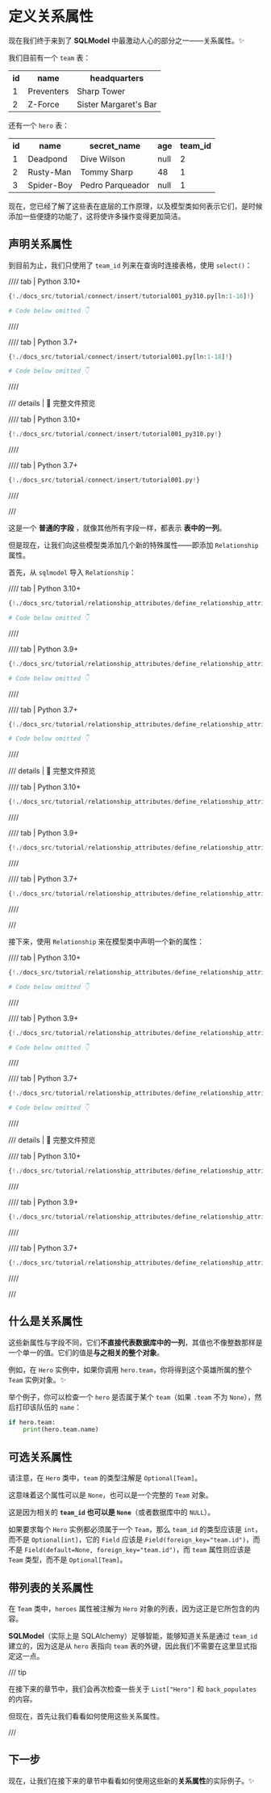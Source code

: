 # 定义关系属性

现在我们终于来到了 **SQLModel** 中最激动人心的部分之一——关系属性。✨

我们目前有一个 `team` 表：

<table>
<tr>
<th>id</th><th>name</th><th>headquarters</th>
</tr>
<tr>
<td>1</td><td>Preventers</td><td>Sharp Tower</td>
</tr>
<tr>
<td>2</td><td>Z-Force</td><td>Sister Margaret's Bar</td>
</tr>
</table>

还有一个 `hero` 表：

<table>
<tr>
<th>id</th><th>name</th><th>secret_name</th><th>age</th><th>team_id</th>
</tr>
<tr>
<td>1</td><td>Deadpond</td><td>Dive Wilson</td><td>null</td><td>2</td>
</tr>
<tr>
<td>2</td><td>Rusty-Man</td><td>Tommy Sharp</td><td>48</td><td>1</td>
</tr>
<tr>
<td>3</td><td>Spider-Boy</td><td>Pedro Parqueador</td><td>null</td><td>1</td>
</tr>
</table>

现在，您已经了解了这些表在底层的工作原理，以及模型类如何表示它们，是时候添加一些便捷的功能了，这将使许多操作变得更加简洁。

## 声明关系属性

到目前为止，我们只使用了 `team_id` 列来在查询时连接表格，使用 `select()`：

//// tab | Python 3.10+

```Python hl_lines="16"
{!./docs_src/tutorial/connect/insert/tutorial001_py310.py[ln:1-16]!}

# Code below omitted 👇
```

////

//// tab | Python 3.7+

```Python hl_lines="18"
{!./docs_src/tutorial/connect/insert/tutorial001.py[ln:1-18]!}

# Code below omitted 👇
```

////

/// details | 👀 完整文件预览

//// tab | Python 3.10+

```Python
{!./docs_src/tutorial/connect/insert/tutorial001_py310.py!}
```

////

//// tab | Python 3.7+

```Python
{!./docs_src/tutorial/connect/insert/tutorial001.py!}
```

////

///

这是一个 **普通的字段** ，就像其他所有字段一样，都表示 **表中的一列**。

但是现在，让我们向这些模型类添加几个新的特殊属性——即添加 `Relationship` 属性。

首先，从 `sqlmodel` 导入 `Relationship`：

//// tab | Python 3.10+

```Python hl_lines="1"
{!./docs_src/tutorial/relationship_attributes/define_relationship_attributes/tutorial001_py310.py[ln:1]!}

# Code below omitted 👇
```

////

//// tab | Python 3.9+

```Python hl_lines="3"
{!./docs_src/tutorial/relationship_attributes/define_relationship_attributes/tutorial001_py39.py[ln:1-3]!}

# Code below omitted 👇
```

////

//// tab | Python 3.7+

```Python hl_lines="3"
{!./docs_src/tutorial/relationship_attributes/define_relationship_attributes/tutorial001.py[ln:1-3]!}

# Code below omitted 👇
```

////

/// details | 👀 完整文件预览

//// tab | Python 3.10+

```Python
{!./docs_src/tutorial/relationship_attributes/define_relationship_attributes/tutorial001_py310.py!}
```

////

//// tab | Python 3.9+

```Python
{!./docs_src/tutorial/relationship_attributes/define_relationship_attributes/tutorial001_py39.py!}
```

////

//// tab | Python 3.7+

```Python
{!./docs_src/tutorial/relationship_attributes/define_relationship_attributes/tutorial001.py!}
```

////

///

接下来，使用 `Relationship` 来在模型类中声明一个新的属性：

//// tab | Python 3.10+

```Python hl_lines="9  19"
{!./docs_src/tutorial/relationship_attributes/define_relationship_attributes/tutorial001_py310.py[ln:1-19]!}

# Code below omitted 👇
```

////

//// tab | Python 3.9+

```Python hl_lines="11  21"
{!./docs_src/tutorial/relationship_attributes/define_relationship_attributes/tutorial001_py39.py[ln:1-21]!}

# Code below omitted 👇
```

////

//// tab | Python 3.7+

```Python hl_lines="11  21"
{!./docs_src/tutorial/relationship_attributes/define_relationship_attributes/tutorial001.py[ln:1-21]!}

# Code below omitted 👇
```

////

/// details | 👀 完整文件预览

//// tab | Python 3.10+

```Python
{!./docs_src/tutorial/relationship_attributes/define_relationship_attributes/tutorial001_py310.py!}
```

////

//// tab | Python 3.9+

```Python
{!./docs_src/tutorial/relationship_attributes/define_relationship_attributes/tutorial001_py39.py!}
```

////

//// tab | Python 3.7+

```Python
{!./docs_src/tutorial/relationship_attributes/define_relationship_attributes/tutorial001.py!}
```

////

///

## 什么是关系属性

这些新属性与字段不同，它们**不直接代表数据库中的一列**，其值也不像整数那样是一个单一的值。它们的值是**与之相关的整个对象**。

例如，在 `Hero` 实例中，如果你调用 `hero.team`，你将得到这个英雄所属的整个 `Team` 实例对象。✨

举个例子，你可以检查一个 `hero` 是否属于某个 `team`（如果 `.team` 不为 `None`），然后打印该队伍的 `name`：

```Python
if hero.team:
    print(hero.team.name)
```

## 可选关系属性

请注意，在 `Hero` 类中，`team` 的类型注解是 `Optional[Team]`。

这意味着这个属性可以是 `None`，也可以是一个完整的 `Team` 对象。

这是因为相关的 **`team_id` 也可以是 `None`**（或者数据库中的 `NULL`）。

如果要求每个 `Hero` 实例都必须属于一个 `Team`，那么 `team_id` 的类型应该是 `int`，而不是 `Optional[int]`，它的 `Field` 应该是 `Field(foreign_key="team.id")`，而不是 `Field(default=None, foreign_key="team.id")`，而 `team` 属性则应该是 `Team` 类型，而不是 `Optional[Team]`。

## 带列表的关系属性

在 `Team` 类中，`heroes` 属性被注解为 `Hero` 对象的列表，因为这正是它所包含的内容。

**SQLModel**（实际上是 SQLAlchemy）足够智能，能够知道关系是通过 `team_id` 建立的，因为这是从 `hero` 表指向 `team` 表的外键，因此我们不需要在这里显式指定这一点。

/// tip

在接下来的章节中，我们会再次检查一些关于 `List["Hero"]` 和 `back_populates` 的内容。

但现在，首先让我们看看如何使用这些关系属性。

///

## 下一步

现在，让我们在接下来的章节中看看如何使用这些新的**关系属性**的实际例子。✨
